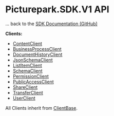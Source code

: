 # Picturepark.SDK.V1 API

... back to the [SDK Documentation (GitHub)](https://github.com/Picturepark/Picturepark.SDK.DotNet/tree/master/docs/README.md)

**Clients:**

- [ContentClient](api/Picturepark.SDK.V1.ContentClient.html)
- [BusinessProcessClient](api/Picturepark.SDK.V1.BusinessProcessClient.html)
- [DocumentHistoryClient](api/Picturepark.SDK.V1.DocumentHistoryClient.html)
- [JsonSchemaClient](api/Picturepark.SDK.V1.JsonSchemaClient.html)
- [ListItemClient](api/Picturepark.SDK.V1.ListItemClient.html)
- [SchemaClient](api/Picturepark.SDK.V1.SchemaClient.html)
- [PermissionClient](api/Picturepark.SDK.V1.PermissionClient.html)
- [PublicAccessClient](api/Picturepark.SDK.V1.PublicAccessClient.html)
- [ShareClient](api/Picturepark.SDK.V1.ShareClient.html)
- [TransferClient](api/Picturepark.SDK.V1.TransferClient.html)
- [UserClient](api/Picturepark.SDK.V1.UserClient.html)

All Clients inherit from [ClientBase](api/Picturepark.SDK.V1.ClientBase.html).